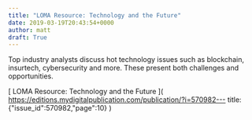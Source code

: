 ```yaml
---
title: "LOMA Resource: Technology and the Future"
date: 2019-03-19T20:43:54+0000
author: matt
draft: True
---
```

Top industry analysts discuss hot technology issues such as blockchain, insurtech, cybersecurity and more. These present both challenges and opportunities.

 

[ LOMA Resource: Technology and the Future ]( https://editions.mydigitalpublication.com/publication/?i=570982---
title:{"issue_id":570982,"page":10} )
